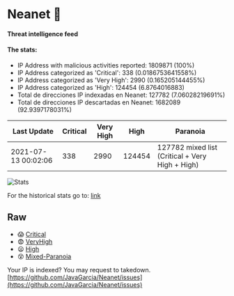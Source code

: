# Neanet :hocho:
#### Threat intelligence feed
#### The stats:

- IP Address with malicious activities reported: 1809871 (100%)
- IP Address categorized as 'Critical':  338 (0.0186753641558%)
- IP Address categorized as 'Very High':  2990 (0.165205144455%)
- IP Address categorized as 'High':  124454 (6.8764016883)
- Total de direcciones IP indexadas en Neanet:  127782 (7.06028219691%)
- Total de direcciones IP descartadas en Neanet:  1682089 (92.9397178031%)

| Last Update | Critical | Very High | High | Paranoia |
| --- | --- | --- | --- | --- |
| 2021-07-13 00:02:06 | 338 | 2990 | 124454 | 127782 mixed list (Critical + Very High + High)|

![Stats](https://docs.google.com/spreadsheets/d/e/2PACX-1vSnaNMIXVabIpDJjufMlzH7poXnshF3mgd8Is1g9ytUEzVsP5my4Trn8f-xkoLLQ38xpL3HtmUexLo6/pubchart?oid=501124687&format=image)

For the historical stats go to: [link](/stats.csv)
## Raw
- :scream: [Critical](https://raw.githubusercontent.com/JavaGarcia/Neanet/master/blacklists/neanet_critical.txt)
- :fearful: [VeryHigh](https://raw.githubusercontent.com/JavaGarcia/Neanet/master/blacklists/neanet_veryHigh.txtt)
- :frowning: [High](https://raw.githubusercontent.com/JavaGarcia/Neanet/master/blacklists/neanet_high.txt)
- :dizzy_face: [Mixed-Paranoia](https://raw.githubusercontent.com/JavaGarcia/Neanet/master/blacklists/neanet_all.txt)


Your IP is indexed? You may request to takedown. [https://github.com/JavaGarcia/Neanet/issues](https://github.com/JavaGarcia/Neanet/issues)























































































































































































































































































































































































































































































































































































































































































































































































































































































































































































































































































































































































































































































































































































































































































































































































































































































































































































































































































































































































































































































































































































































































































































































































































































































































































































































































































































































































































































































































































































































































































































































































































































































































































































































































































































































































































































































































































































































































































































































































































































































































































































































































































































































































































































































































































































































































































































































































































































































































































































































































































































































































































































































































































































































































































































































































































































































































































































































































































































































































































































































































































































































































































































































































































































































































































































































































































































































































































































































































































































































































































































































































































































































































































































































































































































































































































































































































































